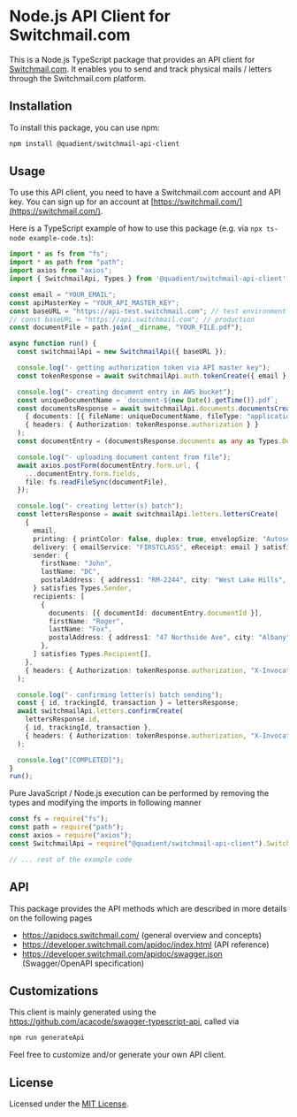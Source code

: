 # Node.js API Client for Switchmail.com
 
This is a Node.js TypeScript package that provides an API client for [Switchmail.com](https://switchmail.com). It enables you to send and track physical mails / letters through the Switchmail.com platform.

## Installation

To install this package, you can use npm:

```bash
npm install @quadient/switchmail-api-client
```

## Usage

To use this API client, you need to have a Switchmail.com account and API key. You can sign up for an account at [https://switchmail.com/](https://switchmail.com/).

Here is a TypeScript example of how to use this package (e.g. via `npx ts-node example-code.ts`):

```typescript
import * as fs from "fs";
import * as path from "path";
import axios from "axios";
import { SwitchmailApi, Types } from '@quadient/switchmail-api-client';

const email = "YOUR_EMAIL";
const apiMasterKey = "YOUR_API_MASTER_KEY";
const baseURL = "https://api-test.switchmail.com"; // test environment / sandbox
// const baseURL = "https://api.switchmail.com"; // production
const documentFile = path.join(__dirname, "YOUR_FILE.pdf");

async function run() {
  const switchmailApi = new SwitchmailApi({ baseURL });

  console.log("- getting authorization token via API master key");
  const tokenResponse = await switchmailApi.auth.tokenCreate({ email }, { headers: { "x-api-key": apiMasterKey } });

  console.log("- creating document entry in AWS bucket");
  const uniqueDocumentName = `document-${new Date().getTime()}.pdf`;
  const documentsResponse = await switchmailApi.documents.documentsCreate(
    { documents: [{ fileName: uniqueDocumentName, fileType: "application/pdf" }] },
    { headers: { Authorization: tokenResponse.authorization } }
  );
  const documentEntry = (documentsResponse.documents as any as Types.DocumentForm[])[0];

  console.log("- uploading document content from file");
  await axios.postForm(documentEntry.form.url, {
    ...documentEntry.form.fields,
    file: fs.readFileSync(documentFile),
  });

  console.log("- creating letter(s) batch");
  const lettersResponse = await switchmailApi.letters.lettersCreate(
    {
      email,
      printing: { printColor: false, duplex: true, envelopSize: "Autoselect" } satisfies Types.PrintingOption,
      delivery: { emailService: "FIRSTCLASS", eReceipt: email } satisfies Types.DeliveryOption,
      sender: {
        firstName: "John",
        lastName: "DC",
        postalAddress: { address1: "RM-2244", city: "West Lake Hills", state: "TX", postcode: "78746" },
      } satisfies Types.Sender,
      recipients: [
        {
          documents: [{ documentId: documentEntry.documentId }],
          firstName: "Roger",
          lastName: "Fox",
          postalAddress: { address1: "47 Northside Ave", city: "Albany", postcode: "12084", state: "NY" },
        },
      ] satisfies Types.Recipient[],
    },
    { headers: { Authorization: tokenResponse.authorization, "X-Invocation-Type": "RequestResponse" } }
  );

  console.log("- confirming letter(s) batch sending");
  const { id, trackingId, transaction } = lettersResponse;
  await switchmailApi.letters.confirmCreate(
    lettersResponse.id,
    { id, trackingId, transaction },
    { headers: { Authorization: tokenResponse.authorization, "X-Invocation-Type": "RequestResponse" } }
  );

  console.log("[COMPLETED]");
}
run();
```

Pure JavaScript / Node.js execution can be performed by removing the types and modifying the imports in following manner
```javascript
const fs = require("fs");
const path = require("path");
const axios = require("axios");
const SwitchmailApi = require("@quadient/switchmail-api-client").SwitchmailApi;

// ... rest of the example code
```

## API

This package provides the API methods which are described in more details on the following pages

- https://apidocs.switchmail.com/ (general overview and concepts)
- https://developer.switchmail.com/apidoc/index.html (API reference)
- https://developer.switchmail.com/apidoc/swagger.json (Swagger/OpenAPI specification)

## Customizations

This client is mainly generated using the https://github.com/acacode/swagger-typescript-api, called via

```bash
npm run generateApi
```

Feel free to customize and/or generate your own API client.

## License  
Licensed under the [MIT License](https://github.com/quadient/switchmail-api-client/blob/master/LICENSE).